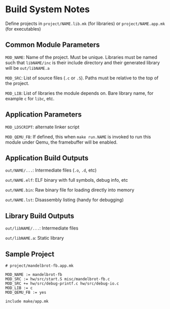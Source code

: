 
# Build System Notes

Define projects in `project/NAME.lib.mk` (for libraries) or `project/NAME.app.mk` (for executables)

## Common Module Parameters

`MOD_NAME`: Name of the project. Must be unique.
Libraries must be named such that `libNAME/inc` is their include directory and their generated library will be `out/libNAME.a`

`MOD_SRC`: List of source files (`.c` or `.S`). Paths must be relative to the top of the project.

`MOD_LIB`: List of libraries the module depends on. Bare library name, for example `c` for `libc`, etc.

## Application Parameters

`MOD_LDSCRIPT`: alternate linker script

`MOD_QEMU_FB`: If defined, this when `make run.NAME` is invoked to run this module under Qemu, the framebuffer will be enabled.

## Application Build Outputs

`out/NAME/...`: Intermediate files (`.o`, `.d`, etc)

`out/NAME.elf`: ELF binary with full symbols, debug info, etc

`out/NAME.bin`: Raw binary file for loading directly into memory

`out/NAME.lst`: Disassembly listing (handy for debugging)

## Library Build Outputs

`out/libNAME/...`: Intermediate files

`out/libNAME.a`: Static library

## Sample Project

```make
# project/mandelbrot-fb.app.mk

MOD_NAME := mandelbrot-fb
MOD_SRC := hw/src/start.S misc/mandelbrot-fb.c
MOD_SRC += hw/src/debug-printf.c hw/src/debug-io.c
MOD_LIB := c
MOD_QEMU_FB := yes

include make/app.mk
```
